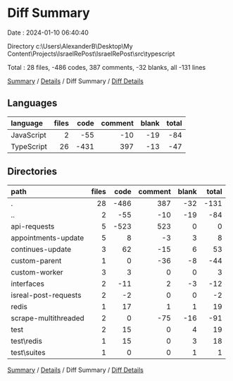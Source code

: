 # Diff Summary

Date : 2024-01-10 06:40:40

Directory c:\\Users\\AlexanderB\\Desktop\\My Content\\Projects\\IsraelRePost\\IsraelRePost\\src\\typescript

Total : 28 files,  -486 codes, 387 comments, -32 blanks, all -131 lines

[Summary](results.md) / [Details](details.md) / Diff Summary / [Diff Details](diff-details.md)

## Languages
| language | files | code | comment | blank | total |
| :--- | ---: | ---: | ---: | ---: | ---: |
| JavaScript | 2 | -55 | -10 | -19 | -84 |
| TypeScript | 26 | -431 | 397 | -13 | -47 |

## Directories
| path | files | code | comment | blank | total |
| :--- | ---: | ---: | ---: | ---: | ---: |
| . | 28 | -486 | 387 | -32 | -131 |
| .. | 2 | -55 | -10 | -19 | -84 |
| api-requests | 5 | -523 | 523 | 0 | 0 |
| appointments-update | 5 | 8 | -3 | 3 | 8 |
| continues-update | 3 | 62 | -15 | 6 | 53 |
| custom-parent | 1 | 0 | -36 | -8 | -44 |
| custom-worker | 3 | 3 | 0 | 0 | 3 |
| interfaces | 2 | -11 | 2 | -3 | -12 |
| isreal-post-requests | 2 | -2 | 0 | 0 | -2 |
| redis | 1 | 17 | 1 | 1 | 19 |
| scrape-multithreaded | 2 | 0 | -75 | -16 | -91 |
| test | 2 | 15 | 0 | 4 | 19 |
| test\\redis | 1 | 15 | 0 | 3 | 18 |
| test\\suites | 1 | 0 | 0 | 1 | 1 |

[Summary](results.md) / [Details](details.md) / Diff Summary / [Diff Details](diff-details.md)